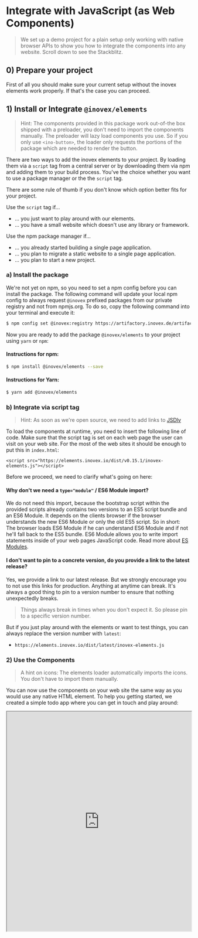 # Integrate with JavaScript (as Web Components)

> We set up a demo project for a plain setup only working with native browser APIs to show you how to integrate the components into any website. Scroll down to see the Stackblitz.

## 0) Prepare your project

First of all you should make sure your current setup without the inovex elements work properly.
If that's the case you can proceed.

## 1) Install or Integrate `@inovex/elements`

> Hint: The components provided in this package work out-of-the box shipped with a preloader, you don't need to import the components manually. The preloader will lazy load components you use. So if you only use `<ino-button>`, the loader only requests the portions of the package which are needed to render the button.

There are two ways to add the inovex elements to your project. By loading them via a `script` tag from a central server or by downloading them via npm and adding them to your build process. You've the choice whether you want to use a package manager or the the `script` tag.

There are some rule of thumb if you don't know which option better fits for your project.

Use the `script` tag if...

* ... you just want to play around with our elements.
* ... you have a small website which doesn't use any library or framework.

Use the npm package manager if...

* ... you already started building a single page application.
* ... you plan to migrate a static website to a single page application.
* ... you plan to start a new project.

### a) Install the package

We're not yet on npm, so you need to set a npm config before you can install the package. The following command
will update your local npm config to always request `@inovex` prefixed packages from our private registry and not
from npmjs.org. To do so, copy the following command into your terminal and execute it:

```sh
$ npm config set @inovex:registry https://artifactory.inovex.de/artifactory/api/npm/internal-npm/
```

Now you are ready to add the package `@inovex/elements` to your project using `yarn` or `npm`:

#### Instructions for npm:

```sh
$ npm install @inovex/elements --save
```

#### Instructions for Yarn:

```sh
$ yarn add @inovex/elements
```

### b) Integrate via script tag

> Hint: As soon as we're open source, we need to add links to [JSDlv](https://www.jsdelivr.com/)

To load the components at runtime, you need to insert the following line of code. Make sure that the script tag is set on each web page the user can visit on your web site. For the most of the web sites it should be enough to put this in `index.html`:

```
<script src="https://elements.inovex.io/dist/v0.15.1/inovex-elements.js"></script>
```

Before we proceed, we need to clarify what's going on here:

#### Why don't we need a `type="module"` / ES6 Module import?

We do not need this import, because the bootstrap script within the provided scripts already contains two versions to an ES5 script bundle and an ES6 Module. It depends on the clients browser if the browser understands the new ES6 Module or only the old ES5 script. So in short: The browser loads ES6 Module if he can understand ES6 Module and if not he'll fall back to the ES5 bundle. ES6 Module allows you to write import statements inside of your web pages JavaScript code. Read more about [ES Modules](https://developer.mozilla.org/en-US/docs/Web/JavaScript/Guide/Modules).

#### I don't want to pin to a concrete version, do you provide a link to the latest release?

Yes, we provide a link to our latest release. But we strongly encourage you to not use this links for production. Anything at anytime can break. It's always a good thing to pin to a version number to ensure that nothing unexpectedly breaks.

> Things always break in times when you don't expect it. So please pin to a specific version number.

But if you just play around with the elements or want to test things, you can always replace the version number with `latest`:

* `https://elements.inovex.io/dist/latest/inovex-elements.js`

### 2) Use the Components

> A hint on icons: The elements loader automatically imports the icons. You don't have to import
> them manually.

You can now use the components on your web site the same way as you would use any native HTML element. To help you getting started, we created a simple todo app where you can get in touch and play around:

<iframe width="100%" height="600px" src="https://stackblitz.com/edit/ino-elements-js-example?embed=1&file=index.js" />
